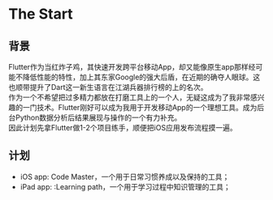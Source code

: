 # The Start

## 背景

Flutter作为当红炸子鸡，其快速开发跨平台移动App，却又能像原生app那样经可能不降低性能的特性，加上其东家Google的强大后盾，在近期的确夺人眼球。这也顺带提升了Dart这一新生语言在江湖兵器排行榜的上的名次。  
作为一个不希望把过多精力都放在打磨工具上的一个人，无疑这成为了我非常感兴趣的一门技术。Flutter刚好可以成为我用于开发移动App的一个理想工具。成为后台Python数据分析后结果展现与操作的一个有力补充。  
因此计划先拿Flutter做1-2个项目练手，顺便把iOS应用发布流程摸一遍。

## 计划

* iOS app: Code Master，一个用于日常习惯养成以及保持的工具；
* iPad app: :Learning path，一个用于学习过程中知识管理的工具；

